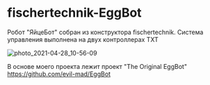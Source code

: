 # fischertechnik-EggBot

Робот "ЯйцеБот" собран из конструктора fischertechnik.
Система управления выполнена на двух контроллерах TXT

![photo_2021-04-28_10-56-09](https://user-images.githubusercontent.com/83303841/116367821-63120300-a810-11eb-8406-1c336e8a4dd4.jpg)

В основе моего проекта лежит проект "The Original EggBot"
https://github.com/evil-mad/EggBot

